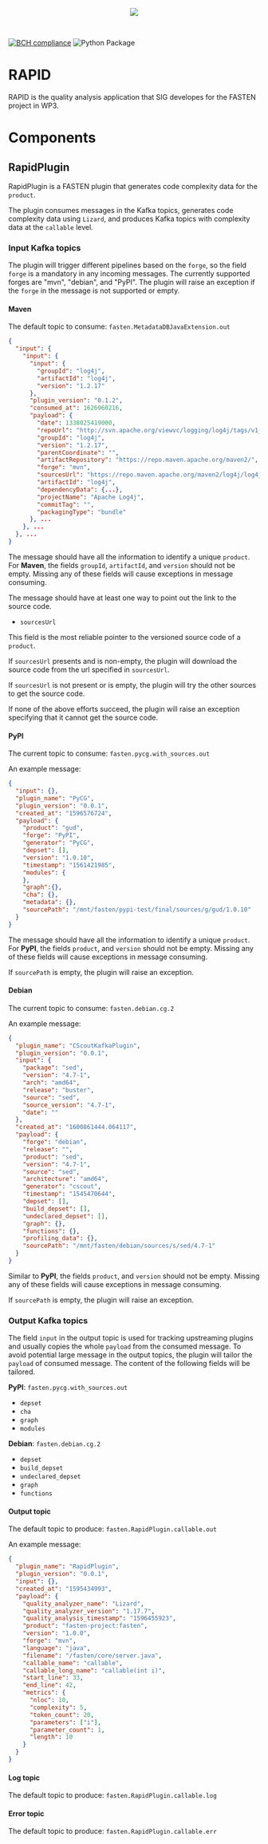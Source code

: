 <p align="center">
    <img src="https://user-images.githubusercontent.com/45048351/89231067-3ddbc580-d5ed-11ea-9639-2838059dda2c.jpg">
</p>
<br/>

[![BCH compliance](https://bettercodehub.com/edge/badge/fasten-project/quality-analyzer?branch=master)](https://bettercodehub.com/)
![Python Package](https://github.com/fasten-project/quality-analyzer/workflows/Python%20Package/badge.svg)

# RAPID

RAPID is the quality analysis application that SIG developes for the FASTEN project in WP3.

# Components

## RapidPlugin

RapidPlugin is a FASTEN plugin that 
generates code complexity data for the `product`.

The plugin consumes messages in the Kafka topics, 
generates code complexity data using `Lizard`, and 
produces Kafka topics with complexity data at the `callable` level.

### Input Kafka topics

The plugin will trigger different pipelines based on the `forge`, 
so the field `forge` is a mandatory in any incoming messages.
The currently supported forges are "mvn", "debian", and "PyPI". 
The plugin will raise an exception if the `forge` in the message is not supported or empty.

#### Maven
The default topic to consume: `fasten.MetadataDBJavaExtension.out`

```json
{
  "input": {
    "input": {
      "input": {
        "groupId": "log4j",
        "artifactId": "log4j",
        "version": "1.2.17"
      },
      "plugin_version": "0.1.2",
      "consumed_at": 1626960216,
      "payload": {
        "date": 1338025419000,
        "repoUrl": "http://svn.apache.org/viewvc/logging/log4j/tags/v1_2_17_rc3",
        "groupId": "log4j",
        "version": "1.2.17",
        "parentCoordinate": "",
        "artifactRepository": "https://repo.maven.apache.org/maven2/",
        "forge": "mvn",
        "sourcesUrl": "https://repo.maven.apache.org/maven2/log4j/log4j/1.2.17/log4j-1.2.17-sources.jar",
        "artifactId": "log4j",
        "dependencyData": {...},
        "projectName": "Apache Log4j",
        "commitTag": "",
        "packagingType": "bundle"
      }, ...
    }, ...
  }, ...
}
```
The message should have all the information to identify a unique `product`.
For **Maven**, the fields `groupId`, `artifactId`, and `version` 
should not be empty. 
Missing any of these fields will cause exceptions in message consuming.

The message should have at least one way to point out the link to the source code.
- `sourcesUrl`

This field is the most reliable pointer to the versioned source code of a `product`. 

If `sourcesUrl` presents and is non-empty, the plugin will download the source code from the url specified in `sourcesUrl`.

If `sourcesUrl` is not present or is empty, the plugin will try the other sources to get the source code.

If none of the above efforts succeed, the plugin will raise an exception 
specifying that it cannot get the source code.

#### PyPI
The current topic to consume: `fasten.pycg.with_sources.out`

An example message:

```json
{
  "input": {},
  "plugin_name": "PyCG",
  "plugin_version": "0.0.1",
  "created_at": "1596576724",
  "payload": {
    "product": "gud",
    "forge": "PyPI",
    "generator": "PyCG",
    "depset": [],
    "version": "1.0.10",
    "timestamp": "1561421985",
    "modules": {
    },
    "graph":{},
    "cha": {},
    "metadata": {},
    "sourcePath": "/mnt/fasten/pypi-test/final/sources/g/gud/1.0.10"
  }
}
```

The message should have all the information to identify a unique `product`.
For **PyPI**, the fields `product`, and `version` should not be empty. 
Missing any of these fields will cause exceptions in message consuming.

If `sourcePath` is empty, the plugin will raise an exception.

#### Debian 
The current topic to consume: `fasten.debian.cg.2`

An example message:

```json
{
  "plugin_name": "CScoutKafkaPlugin",
  "plugin_version": "0.0.1",
  "input": {
    "package": "sed",
    "version": "4.7-1",
    "arch": "amd64",
    "release": "buster",
    "source": "sed",
    "source_version": "4.7-1",
    "date": ""
  },
  "created_at": "1600861444.064117",
  "payload": {
    "forge": "debian",
    "release": "",
    "product": "sed",
    "version": "4.7-1",
    "source": "sed",
    "architecture": "amd64",
    "generator": "cscout",
    "timestamp": "1545470644",
    "depset": [],
    "build_depset": [],
    "undeclared_depset": [],
    "graph": {},
    "functions": {},
    "profiling_data": {},
    "sourcePath": "/mnt/fasten/debian/sources/s/sed/4.7-1"
  }
}
```
Similar to **PyPI**, the fields `product`, and `version` should not be empty. 
Missing any of these fields will cause exceptions in message consuming.

If `sourcePath` is empty, the plugin will raise an exception.

### Output Kafka topics

The field `input` in the output topic is used for tracking upstreaming plugins and 
usually copies the whole `payload` from the consumed message. 
To avoid potential large message in the output topics, 
the plugin will tailor the `payload` of consumed message. 
The content of the following fields will be tailored. 

**PyPI**: `fasten.pycg.with_sources.out`
- `depset`
- `cha`
- `graph`
- `modules`

**Debian**: `fasten.debian.cg.2`
- `depset`
- `build_depset`
- `undeclared_depset`
- `graph`
- `functions`

#### Output topic
The default topic to produce: `fasten.RapidPlugin.callable.out`

An example message:
```json
{
  "plugin_name": "RapidPlugin",
  "plugin_version": "0.0.1",
  "input": {},
  "created_at": "1595434993",
  "payload": {
    "quality_analyzer_name": "Lizard",
    "quality_analyzer_version": "1.17.7",
    "quality_analysis_timestamp": "1596455923",
    "product": "fasten-project:fasten",
    "version": "1.0.0",
    "forge": "mvn",
    "language": "java",
    "filename": "/fasten/core/server.java",
    "callable_name": "callable",
    "callable_long_name": "callable(int i)",
    "start_line": 33,
    "end_line": 42,
    "metrics": {
      "nloc": 10,
      "complexity": 5,
      "token_count": 20,
      "parameters": ["i"],
      "parameter_count": 1,
      "length": 10
    }
  }
}
```

#### Log topic
The default topic to produce: `fasten.RapidPlugin.callable.log`

#### Error topic
The default topic to produce: `fasten.RapidPlugin.callable.err`
